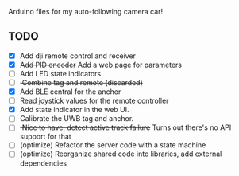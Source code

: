 Arduino files for my auto-following camera car!


## TODO
- [x] Add dji remote control and receiver
- [x] <s>Add PID encoder</s> Add a web page for parameters
- [ ] Add LED state indicators
- [ ] <s> Combine tag and remote (discarded)</s>
- [x] Add BLE central for the anchor
- [ ] Read joystick values for the remote controller
- [x] Add state indicator in the web UI.
- [ ] Calibrate the UWB tag and anchor.
- [ ] <s> Nice to have, detect active track failure</s> Turns out there's no API support for that
- [ ] (optimize) Refactor the server code with a state machine
- [ ] (optimize) Reorganize shared code into libraries, add external dependencies 
